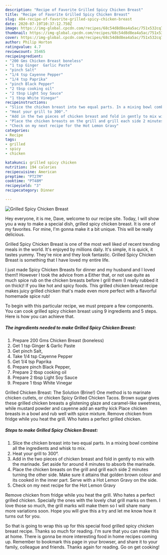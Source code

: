 ```yaml
---
description: "Recipe of Favorite Grilled Spicy Chicken Breast"
title: "Recipe of Favorite Grilled Spicy Chicken Breast"
slug: 404-recipe-of-favorite-grilled-spicy-chicken-breast
date: 2020-07-19T10:37:12.750Z
image: https://img-global.cpcdn.com/recipes/68c54d8d8ea4a5ac/751x532cq70/grilled-spicy-chicken-breast-recipe-main-photo.jpg
thumbnail: https://img-global.cpcdn.com/recipes/68c54d8d8ea4a5ac/751x532cq70/grilled-spicy-chicken-breast-recipe-main-photo.jpg
cover: https://img-global.cpcdn.com/recipes/68c54d8d8ea4a5ac/751x532cq70/grilled-spicy-chicken-breast-recipe-main-photo.jpg
author: Philip Horton
ratingvalue: 4.7
reviewcount: 35465
recipeingredient:
- "200 Gms Chicken Breast boneless"
- "1 tsp Ginger  Garlic Paste"
- "pinch Salt"
- "1/4 tsp Cayenne Pepper"
- "1/4 tsp Paprika"
- "pinch Black Pepper"
- "2 tbsp cooking oil"
- "2 tbsp Light Soy Sauce"
- "1 tbsp White Vinegar"
recipeinstructions:
- "Slice the chicken breast into two equal parts. In a mixing bowl combine all the ingredients and whisk to mix."
- "Heat your grill to 300°."
- "Add in the two pieces of chicken breast and fold in gently to mix with the marinade. Set aside for around 4 minutes to absorb the marinade."
- "Place the chicken breasts on the grill and grill each side 2 minutes turning the other side. Make sure it attains that golden brown colour and its cooked in the inner part. Serve with a Hot Lemon Gravy on the side."
- "Check on my next recipe for the Hot Lemon Gravy"
categories:
- Recipe
tags:
- grilled
- spicy
- chicken

katakunci: grilled spicy chicken 
nutrition: 194 calories
recipecuisine: American
preptime: "PT27M"
cooktime: "PT48M"
recipeyield: "3"
recipecategory: Dinner

---
```



![Grilled Spicy Chicken Breast](https://img-global.cpcdn.com/recipes/68c54d8d8ea4a5ac/751x532cq70/grilled-spicy-chicken-breast-recipe-main-photo.jpg)

Hey everyone, it is me, Dave, welcome to our recipe site. Today, I will show you a way to make a special dish, grilled spicy chicken breast. It is one of my favorites. For mine, I'm gonna make it a bit unique. This will be really delicious.

Grilled Spicy Chicken Breast is one of the most well liked of recent trending meals in the world. It's enjoyed by millions daily. It's simple, it is quick, it tastes yummy. They're nice and they look fantastic. Grilled Spicy Chicken Breast is something that I have loved my entire life.

I just made Spicy Chicken Breasts for dinner and my husband and I loved them!! However I took the advice from a Either that, or not use quite as much spice rub on the chicken breasts before I grill them (I really rubbed it on thick)! If you like hot and spicy foods. This grilled chicken breast recipe makes juicy grilled chicken that&#39;s made even more perfect with a flavorful homemade spice rub!


To begin with this particular recipe, we must prepare a few components. You can cook grilled spicy chicken breast using 9 ingredients and 5 steps. Here is how you can achieve that.

<!--inarticleads1-->

##### The ingredients needed to make Grilled Spicy Chicken Breast:

1. Prepare 200 Gms Chicken Breast (boneless)
1. Get 1 tsp Ginger &amp; Garlic Paste
1. Get pinch Salt,
1. Take 1/4 tsp Cayenne Pepper
1. Get 1/4 tsp Paprika
1. Prepare pinch Black Pepper,
1. Prepare 2 tbsp cooking oil
1. Prepare 2 tbsp Light Soy Sauce
1. Prepare 1 tbsp White Vinegar


Grilled Chicken Breast: The Solution (Brine!) One method is to marinate chicken cutlets, or chicken Spicy Grilled Chicken Tacos. Brown sugar gives these grilled chicken breasts a glistening glaze and caramel-like sweetness, while mustard powder and cayenne add an earthy kick Place chicken breasts in a bowl and rub well with spice mixture. Remove chicken from fridge while you heat the grill. Who hates a perfect grilled chicken. 

<!--inarticleads2-->

##### Steps to make Grilled Spicy Chicken Breast:

1. Slice the chicken breast into two equal parts. In a mixing bowl combine all the ingredients and whisk to mix.
1. Heat your grill to 300°.
1. Add in the two pieces of chicken breast and fold in gently to mix with the marinade. Set aside for around 4 minutes to absorb the marinade.
1. Place the chicken breasts on the grill and grill each side 2 minutes turning the other side. Make sure it attains that golden brown colour and its cooked in the inner part. Serve with a Hot Lemon Gravy on the side.
1. Check on my next recipe for the Hot Lemon Gravy


Remove chicken from fridge while you heat the grill. Who hates a perfect grilled chicken. Specially the ones with the lovely chat grill marks on them. I love those so much, the grill marks will make them so I will share many more variations soon. Hope you will give this a try and let me know how it turns out for you. 

So that is going to wrap this up for this special food grilled spicy chicken breast recipe. Thanks so much for reading. I'm sure that you can make this at home. There is gonna be more interesting food in home recipes coming up. Remember to bookmark this page in your browser, and share it to your family, colleague and friends. Thanks again for reading. Go on get cooking!
